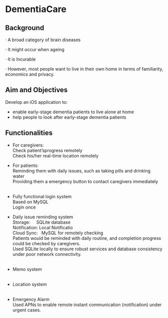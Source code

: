 # DementiaCare

## Background

· A broad category of brain diseases 

· It might occur when ageing

· It is Incurable

· However, most people want to live in their own home in terms of familiarity, economics and privacy.


## Aim and Objectives

Develop an iOS application to: <br>
* enable early-stage dementia patients to live alone at home <br>
* help people to look after early-stage dementia patients <br>


## Functionalities

* For caregivers: <br>
Check patient’sprogress remotely <br>
Check his/her real-time location remotely <br>
 

* For patients: <br>
Reminding them with daily issues, such as taking pills and drinking water <br>
Providing them a emergency button to contact caregivers immediately <br>
  
* Fully functional login system <br>
Based on MySQL <br>
Login once <br>
  

* Daily issue reminding system  <br>
Storage:      SQLite database  <br>
Notification: Local Notificatio  <br>
Cloud Sync:   MySQL for remotely checking <br>
Patients would be reminded with daily routine, and completion progress could be checked by caregivers. <br>
Used SQLite locally to ensure robust services and database consistency under poor network connectivity. <br>
  
* Memo system <br>
   
* Location system <br>
   
* Emergency Alarm <br>
Used APNs to enable remote instant communication (notification) under urgent cases. <br>
